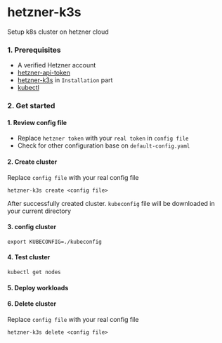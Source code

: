 # hetzner-k3s
Setup k8s cluster on hetzner cloud
### 1. Prerequisites
* A verified Hetzner account
* [hetzner-api-token](https://docs.hetzner.com/cloud/api/getting-started/generating-api-token/) 
* [hetzner-k3s](https://github.com/vitobotta/hetzner-k3://github.com/vitobotta/hetzner-k3s) in `Installation` part
* [kubectl](https://kubernetes.io/docs/tasks/tools://kubernetes.io/docs/tasks/tools/)
### 2. Get started
#### 1. Review config file
* Replace `hetzner token` with your `real token` in `config file`
* Check for other configuration base on `default-config.yaml`
#### 2. Create cluster
Replace `config file` with your real config file
```
hetzner-k3s create <config file>
```
After successfully created cluster. `kubeconfig` file will be downloaded in your current directory
#### 3. config cluster
```
export KUBECONFIG=./kubeconfig

```
#### 4. Test cluster
```
kubectl get nodes
```
#### 5. Deploy workloads

#### 6. Delete cluster
Replace `config file` with your real config file
```
hetzner-k3s delete <config file>
```
